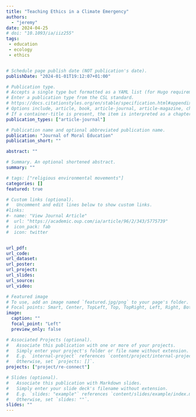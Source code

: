 ```yaml
---
title: "Teaching Ethics in a Climate Emergency"
authors: 
  - "jeremy"
date: 2024-04-25
# doi: "10.1093/ia/iiz255"
tags:
 - education
 - ecology
 - ethics


# Schedule page publish date (NOT publication's date).
publishDate: "2024-01-01T19:12:07+01:00"

# Publication type.
# Accepts a single type but formatted as a YAML list (for Hugo requirements).
# Enter a publication type from the CSL standard.
# https://docs.citationstyles.org/en/stable/specification.html#appendix-iii-types
# Options include, article, book, article-journal, article-magazine, chapter, dataset, post, post-weblog, report
# If a container-title is present, the item is interpreted as a chapter contained within a larger report
publication_types: ["article-journal"]

# Publication name and optional abbreviated publication name.
publication: "Journal of Moral Education"
publication_short: ""

abstract: ""

# Summary. An optional shortened abstract.
summary: ""

# tags: ["religious environmental movements"]
categories: []
featured: true

# Custom links (optional).
#   Uncomment and edit lines below to show custom links.
#links:
#- name: "View Journal Article"
#  url: "https://academic.oup.com/ia/article/96/2/343/5775739"
#  icon_pack: fab
#  icon: twitter


url_pdf: 
url_code:
url_dataset:
url_poster:
url_project:
url_slides:
url_source: 
url_video:

# Featured image
# To use, add an image named `featured.jpg/png` to your page's folder. 
# Focal points: Smart, Center, TopLeft, Top, TopRight, Left, Right, BottomLeft, Bottom, BottomRight.
image:
  caption: ""
  focal_point: "Left"
  preview_only: false

# Associated Projects (optional).
#   Associate this publication with one or more of your projects.
#   Simply enter your project's folder or file name without extension.
#   E.g. `internal-project` references `content/project/internal-project/index.md`.
#   Otherwise, set `projects: []`.
projects: ["project/re-connect"]

# Slides (optional).
#   Associate this publication with Markdown slides.
#   Simply enter your slide deck's filename without extension.
#   E.g. `slides: "example"` references `content/slides/example/index.md`.
#   Otherwise, set `slides: ""`.
slides: ""
---
```

